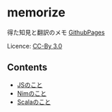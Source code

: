 # memorize
得た知見と翻訳のメモ [GithubPages](https://ravie403.github.io/memorize)

Licence: [CC-By 3.0](http://creativecommons.org/licenses/by/3.0/)

## Contents
- [JSのこと](./JavaScript/)
- [Nimのこと](./Nim/)
- [Scalaのこと](./Scala)
